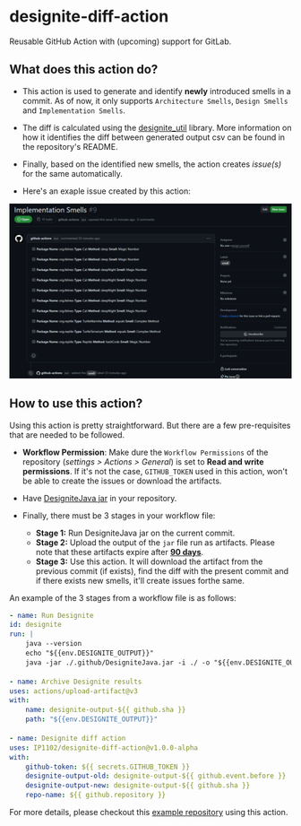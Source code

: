 # designite-diff-action
Reusable GitHub Action with (upcoming) support for GitLab.

## What does this action do?

- This action is used to generate and identify **newly** introduced smells in a commit. As of now, it only supports `Architecture Smells`, `Design Smells` and `Implementation Smells`.

- The diff is calculated using the [designite_util](https://github.com/tushartushar/designite_util) library. More information on how it identifies the diff between generated output csv can be found in the repository's README.

- Finally, based on the identified new smells, the action creates *issue(s)* for the same automatically.

- Here's an exaple issue created by this action:

![Example Issue](docs\images\SampleIssue.png)

## How to use this action?

Using this action is pretty straightforward. But there are a few pre-requisites that are needed to be followed.

- **Workflow Permission**: Make dure the `Workflow Permissions` of the repository (*settings > Actions > General*) is set to **Read and write permissions**. If it's not the case, `GITHUB_TOKEN` used in this action, won't be able to create the issues or download the artifacts.

- Have [DesigniteJava jar](https://www.designite-tools.com/designitejava/) in your repository.
  
- Finally, there must be 3 stages in your workflow file:  
    - **Stage 1:** Run DesigniteJava jar on the current commit.
    - **Stage 2:** Upload the output of the `jar` file run as artifacts. Please note that these artifacts expire after <u>**90 days**</u>. 
    - **Stage 3:** Use this action. It will download the artifact from the previous commit (if exists), find the diff with the present commit and if there exists new smells, it'll create issues forthe same.

An example of the 3 stages from a workflow file is as follows:

```yml
- name: Run Designite
id: designite
run: |
    java --version
    echo "${{env.DESIGNITE_OUTPUT}}"
    java -jar ./.github/DesigniteJava.jar -i ./ -o "${{env.DESIGNITE_OUTPUT}}" -d

- name: Archive Designite results
uses: actions/upload-artifact@v3
with:
    name: designite-output-${{ github.sha }}
    path: "${{env.DESIGNITE_OUTPUT}}"

- name: Designite diff action
uses: IP1102/designite-diff-action@v1.0.0-alpha
with:
    github-token: ${{ secrets.GITHUB_TOKEN }}
    designite-output-old: designite-output-${{ github.event.before }}
    designite-output-new: designite-output-${{ github.sha }}
    repo-name: ${{ github.repository }}             
```

For more details, please checkout this [example repository](https://github.com/IP1102/action-test) using this action. 

